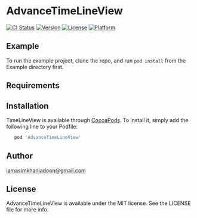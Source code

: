 # AdvanceTimeLineView

[![CI Status](https://img.shields.io/travis/iamasimkhanjadoon@gmail.com/TimeLineView.svg?style=flat)](https://travis-ci.org/iamasimkhanjadoon@gmail.com/TimeLineView)
[![Version](https://img.shields.io/cocoapods/v/TimeLineView.svg?style=flat)](https://cocoapods.org/pods/TimeLineView)
[![License](https://img.shields.io/cocoapods/l/TimeLineView.svg?style=flat)](https://cocoapods.org/pods/TimeLineView)
[![Platform](https://img.shields.io/cocoapods/p/TimeLineView.svg?style=flat)](https://cocoapods.org/pods/TimeLineView)

## Example

To run the example project, clone the repo, and run `pod install` from the Example directory first.

## Requirements

## Installation

TimeLineView is available through [CocoaPods](https://cocoapods.org). To install
it, simply add the following line to your Podfile:

```ruby
   pod 'AdvanceTimeLineView'
```

## Author

iamasimkhanjadoon@gmail.com

## License

AdvanceTimeLineView is available under the MIT license. See the LICENSE file for more info.
